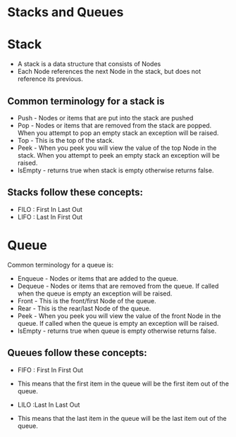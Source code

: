 # Stacks and Queues

# Stack

* A stack is a data structure that consists of Nodes
* Each Node references the next Node in the stack, but does not reference its previous.

## Common terminology for a stack is

* Push - Nodes or items that are put into the stack are pushed
* Pop - Nodes or items that are removed from the stack are popped. When you attempt to pop an empty stack an exception will be raised.
* Top - This is the top of the stack.
* Peek - When you peek you will view the value of the top Node in the stack. When you attempt to peek an empty stack an exception will be raised.
* IsEmpty - returns true when stack is empty otherwise returns false.

## Stacks follow these concepts:

* FILO : First In Last Out
* LIFO : Last In First Out

# Queue

Common terminology for a queue is:

* Enqueue - Nodes or items that are added to the queue.
* Dequeue - Nodes or items that are removed from the queue. If called when the queue is empty an exception will be raised.
* Front - This is the front/first Node of the queue.
* Rear - This is the rear/last Node of the queue.
* Peek - When you peek you will view the value of the front Node in the queue. If called when the queue is empty an exception will be raised.
* IsEmpty - returns true when queue is empty otherwise returns false.

## Queues follow these concepts:

* FIFO : First In First Out

* This means that the first item in the queue will be the first item out of the queue.

* LILO :Last In Last Out
* This means that the last item in the queue will be the last item out of the queue.

